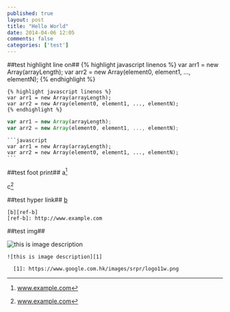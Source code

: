 ```yaml
---
published: true
layout: post
title: "Hello World"
date: 2014-04-06 12:05
comments: false
categories: ['test']
---
```


##test highlight line on##
{% highlight javascript linenos %}
var arr1 = new Array(arrayLength);
var arr2 = new Array(element0, element1, ..., elementN);
{% endhighlight %}

    {% highlight javascript linenos %}
    var arr1 = new Array(arrayLength);
    var arr2 = new Array(element0, element1, ..., elementN);
    {% endhighlight %}

```javascript
var arr1 = new Array(arrayLength);
var arr2 = new Array(element0, element1, ..., elementN);
```

    ```javascript
    var arr1 = new Array(arrayLength);
    var arr2 = new Array(element0, element1, ..., elementN);
    ```

##test foot print##
a[^ref-a]

 [^ref-a]: www.example.com

c[^ref-c]

  [^ref-c]:  www.example.com


##test hyper link##
[b][ref-b]

 [ref-b]: http://www.example.com

    [b][ref-b]
    [ref-b]: http://www.example.com


##test img##


![this is image description][1]

  [1]: https://www.google.com.hk/images/srpr/logo11w.png

```
![this is image description][1]

  [1]: https://www.google.com.hk/images/srpr/logo11w.png
```

